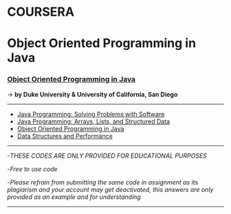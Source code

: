 # COURSERA
# Object Oriented Programming in Java

### [Object Oriented Programming in Java](https://www.coursera.org/specializations/object-oriented-programming?#courses) ###
   -> **by Duke University & University of California, San Diego**

- - - - 
   
  * [Java Programming: Solving Problems with Software](https://www.coursera.org/learn/java-programming?specialization=object-oriented-programming)
  * [Java Programming: Arrays, Lists, and Structured Data](https://www.coursera.org/learn/java-programming-arrays-lists-data?specialization=object-oriented-programming)
  * [Object Oriented Programming in Java](https://www.coursera.org/learn/object-oriented-java?specialization=object-oriented-programming)
  * [Data Structures and Performance](https://www.coursera.org/learn/data-structures-optimizing-performance?specialization=object-oriented-programming)

- - - -

-*THESE CODES ARE ONLY PROVIDED FOR EDUCATIONAL PURPOSES*

-*Free to use code*

-*Please refrain from submitting the same code in assignment as its plagiarism and your account may get deactivated, this answers are only provided as an example and for understanding*

- - - -

